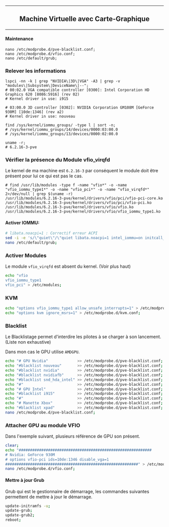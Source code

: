 ----------------------------------------------------------------------------------------------------------------------------------------------------------------
## <p align='center'> Machine Virtuelle avec Carte-Graphique </p>
----------------------------------------------------------------------------------------------------------------------------------------------------------------

#### Maintenance
```
nano /etc/modprobe.d/pve-blacklist.conf;
nano /etc/modprobe.d/vfio.conf;
nano /etc/default/grub;
```


### Relever les informations
```
lspci -nn -k | grep "NVIDIA\|3D\|VGA" -A3 | grep -v "modules\|Subsystem\|DeviceName\|--";
# 00:02.0 VGA compatible controller [0300]: Intel Corporation HD Graphics 620 [8086:5916] (rev 02)
# Kernel driver in use: i915

# 03:00.0 3D controller [0302]: NVIDIA Corporation GM108M [GeForce 930M] [10de:1346] (rev a2)
# Kernel driver in use: nouveau

find /sys/kernel/iommu_groups/ -type l | sort -n;
# /sys/kernel/iommu_groups/14/devices/0000:03:00.0
# /sys/kernel/iommu_groups/13/devices/0000:02:00.0

uname -r;
# 6.2.16-3-pve
```

### Vérifier la présence du Module vfio_virqfd
Le kernel de ma machine est `6.2.16-3` par conséquent le module doit être présent pour lui ce qui est pas le cas.
```
# find /usr/lib/modules -type f -name "vfio*" -o -name "vfio_iommu_type1*" -o -name "vfio_pci*" -o -name "vfio_virqfd*" 2>/dev/null | grep $(uname -r)
/usr/lib/modules/6.2.16-3-pve/kernel/drivers/vfio/pci/vfio-pci-core.ko
/usr/lib/modules/6.2.16-3-pve/kernel/drivers/vfio/pci/vfio-pci.ko
/usr/lib/modules/6.2.16-3-pve/kernel/drivers/vfio/vfio.ko
/usr/lib/modules/6.2.16-3-pve/kernel/drivers/vfio/vfio_iommu_type1.ko
```

#### Activer IOMMU:
```bash
# libata.noacpi=1 : Correctif erreur ACPI
sed -i -e 's/\"quiet\"/\"quiet libata.noacpi=1 intel_iommu=on initcall_blacklist=sysfb_init\"/g' /etc/default/grub;
nano /etc/default/grub;
```

### Activer Modules
Le module `vfio_virqfd` est absent du kernel. (Voir plus haut)
```bash
echo "vfio
vfio_iommu_type1
vfio_pci" > /etc/modules;
```

### KVM
```bash
echo "options vfio_iommu_type1 allow_unsafe_interrupts=1" > /etc/modprobe.d/iommu_unsafe_interrupts.conf;
echo "options kvm ignore_msrs=1" > /etc/modprobe.d/kvm.conf;
```



### Blacklist
Le Blacklistage permet d'interdire les pilotes à se charger à son lancement. (Liste non exhaustive)

Dans mon cas le GPU utilise `AMDGPU`.
```bash
echo "# GPU Nvidia"             >> /etc/modprobe.d/pve-blacklist.conf;
echo "#blacklist nouveau"       >> /etc/modprobe.d/pve-blacklist.conf;
echo "#blacklist nvidia"        >> /etc/modprobe.d/pve-blacklist.conf;
echo "#blacklist nvidiafb"      >> /etc/modprobe.d/pve-blacklist.conf;
echo "#blacklist snd_hda_intel" >> /etc/modprobe.d/pve-blacklist.conf;
echo "#"                        >> /etc/modprobe.d/pve-blacklist.conf;
echo "# GPU Intel"              >> /etc/modprobe.d/pve-blacklist.conf;
echo "#blacklist i915"          >> /etc/modprobe.d/pve-blacklist.conf;
echo "#"                        >> /etc/modprobe.d/pve-blacklist.conf;
echo "# Manette Xbox"           >> /etc/modprobe.d/pve-blacklist.conf;
echo "#blacklist xpad"          >> /etc/modprobe.d/pve-blacklist.conf;
nano /etc/modprobe.d/pve-blacklist.conf;
```


### Attacher GPU au module VFIO
Dans l'exemple suivant, plusieurs référence de GPU son présent.
```bash
clear;
echo "###########################################################
# Nvidia: GeForce 930M
# options vfio-pci ids=10de:1346 disable_vga=1
###########################################################" > /etc/modprobe.d/vfio.conf;
nano /etc/modprobe.d/vfio.conf;
```


#### Mettre à jour Grub
Grub qui est le gestionnaire de démarrage, les commandes suivantes permettent de mettre à jour le démarrage.
````bash
update-initramfs -u;
update-grub;
update-grub2;
reboot;
````
